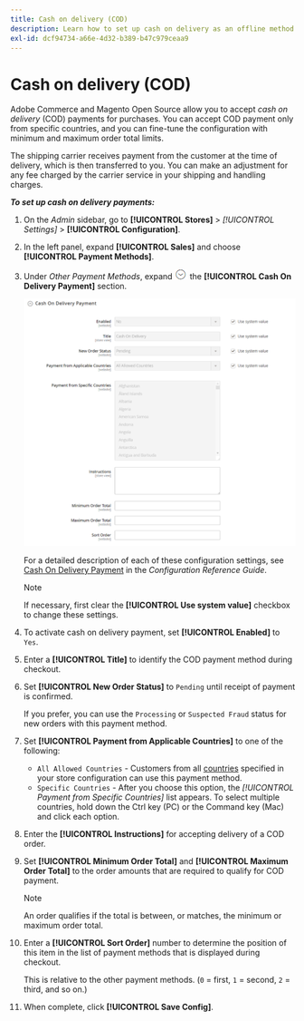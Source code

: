 ```yaml
---
title: Cash on delivery (COD)
description: Learn how to set up cash on delivery as an offline method of payment on your store.
exl-id: dcf94734-a66e-4d32-b389-b47c979ceaa9
---
```

# Cash on delivery (COD)

Adobe Commerce and Magento Open Source allow you to accept _cash on delivery_ (COD) payments for purchases. You can accept COD payment only from specific countries, and you can fine-tune the configuration with minimum and maximum order total limits.

The shipping carrier receives payment from the customer at the time of delivery, which is then transferred to you. You can make an adjustment for any fee charged by the carrier service in your shipping and handling charges.

**_To set up cash on delivery payments:_**

1. On the _Admin_ sidebar, go to **[!UICONTROL Stores]** > _[!UICONTROL Settings]_ > **[!UICONTROL Configuration]**.

1. In the left panel, expand **[!UICONTROL Sales]** and choose **[!UICONTROL Payment Methods]**.

1. Under _Other Payment Methods_, expand ![Expansion selector](../assets/icon-display-expand.png) the **[!UICONTROL Cash On Delivery Payment]** section.

   ![Cash on Delivery Payment](../configuration-reference/sales/assets/payment-methods-cash-on-delivery-payment.png)<!-- zoom -->

   For a detailed description of each of these configuration settings, see [Cash On Delivery Payment](../configuration-reference/sales/payment-methods.md#cash-on-delivery-payment) in the _Configuration Reference Guide_.

   >[!NOTE]
   >
   >If necessary, first clear the **[!UICONTROL Use system value]** checkbox to change these settings.

1. To activate cash on delivery payment, set **[!UICONTROL Enabled]** to `Yes`.

1. Enter a **[!UICONTROL Title]** to identify the COD payment method during checkout.

1. Set **[!UICONTROL New Order Status]** to `Pending` until receipt of payment is confirmed.

   If you prefer, you can use the `Processing` or `Suspected Fraud` status for new orders with this payment method.

1. Set **[!UICONTROL Payment from Applicable Countries]** to one of the following:

   - `All Allowed Countries` - Customers from all [countries](../getting-started/store-details.md#country-options) specified in your store configuration can use this payment method.
   - `Specific Countries` - After you choose this option, the _[!UICONTROL Payment from Specific Countries]_ list appears. To select multiple countries, hold down the Ctrl key (PC) or the Command key (Mac) and click each option.

1. Enter the **[!UICONTROL Instructions]** for accepting delivery of a COD order.

1. Set **[!UICONTROL Minimum Order Total]** and **[!UICONTROL Maximum Order Total]** to the order amounts that are required to qualify for COD payment.

   >[!NOTE]
   >
   >An order qualifies if the total is between, or matches, the minimum or maximum order total.

1. Enter a **[!UICONTROL Sort Order]** number to determine the position of this item in the list of payment methods that is displayed during checkout.

   This is relative to the other payment methods. (`0` = first, `1` = second, `2` = third, and so on.)

1. When complete, click **[!UICONTROL Save Config]**.
